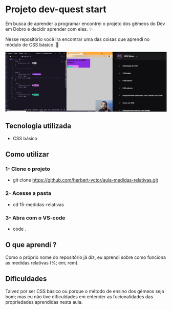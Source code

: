 # Projeto dev-quest start
Em busca de aprender a programar encontrei o projeto dos gêmeos do Dev em Dobro e decidir aprender com eles. ✨

Nesse repositório você ira encontrar uma das coisas que aprendi no módulo de CSS básico. 🚀

[<img src="./aula-medidas-relativas.gif" alt="gif da aula sobre as medidas relativas do módulo básico de CSS">](https://www.youtube.com/@DevemDobro)

## Tecnologia utilizada
- CSS básico

## Como utilizar
### 1- Clone o projeto
- git clone <https://github.com/herbert-vctor/aula-medidas-relativas.git>

### 2- Acesse a pasta
- cd 15-medidas-relativas

### 3- Abra com o VS-code
- code .

## O que aprendi ?
Como o próprio nome do repositório já diz, eu aprendi sobre como funciona as medidas relativas (%; em; rem).

## Dificuldades 
Talvez por ser CSS básico ou porque o método de ensino dos gêmeos seja bom; mas eu não tive dificuldades em entender as fucionalidades das propriedades aprendidas nesta aula.